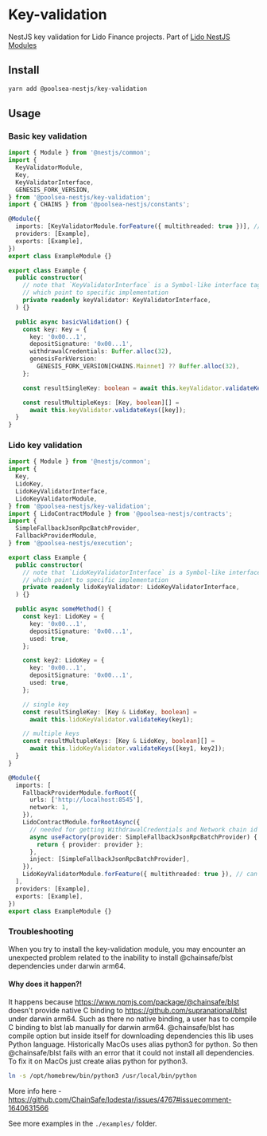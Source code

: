 # Key-validation

NestJS key validation for Lido Finance projects.
Part of [Lido NestJS Modules](https://github.com/lidofinance/lido-nestjs-modules/#readme)

## Install

```bash
yarn add @poolsea-nestjs/key-validation
```

## Usage

### Basic key validation

```ts
import { Module } from '@nestjs/common';
import {
  KeyValidatorModule,
  Key,
  KeyValidatorInterface,
  GENESIS_FORK_VERSION,
} from '@poolsea-nestjs/key-validation';
import { CHAINS } from '@poolsea-nestjs/constants';

@Module({
  imports: [KeyValidatorModule.forFeature({ multithreaded: true })], //
  providers: [Example],
  exports: [Example],
})
export class ExampleModule {}

export class Example {
  public constructor(
    // note that `KeyValidatorInterface` is a Symbol-like interface tag
    // which point to specific implementation
    private readonly keyValidator: KeyValidatorInterface,
  ) {}

  public async basicValidation() {
    const key: Key = {
      key: '0x00...1',
      depositSignature: '0x00...1',
      withdrawalCredentials: Buffer.alloc(32),
      genesisForkVersion:
        GENESIS_FORK_VERSION[CHAINS.Mainnet] ?? Buffer.alloc(32),
    };

    const resultSingleKey: boolean = await this.keyValidator.validateKey(key);

    const resultMultipleKeys: [Key, boolean][] =
      await this.keyValidator.validateKeys([key]);
  }
}
```

### Lido key validation

```ts
import { Module } from '@nestjs/common';
import {
  Key,
  LidoKey,
  LidoKeyValidatorInterface,
  LidoKeyValidatorModule,
} from '@poolsea-nestjs/key-validation';
import { LidoContractModule } from '@poolsea-nestjs/contracts';
import {
  SimpleFallbackJsonRpcBatchProvider,
  FallbackProviderModule,
} from '@poolsea-nestjs/execution';

export class Example {
  public constructor(
    // note that `LidoKeyValidatorInterface` is a Symbol-like interface tag
    // which point to specific implementation
    private readonly lidoKeyValidator: LidoKeyValidatorInterface,
  ) {}

  public async someMethod() {
    const key1: LidoKey = {
      key: '0x00...1',
      depositSignature: '0x00...1',
      used: true,
    };

    const key2: LidoKey = {
      key: '0x00...1',
      depositSignature: '0x00...1',
      used: true,
    };

    // single key
    const resultSingleKey: [Key & LidoKey, boolean] =
      await this.lidoKeyValidator.validateKey(key1);

    // multiple keys
    const resultMultupleKeys: [Key & LidoKey, boolean][] =
      await this.lidoKeyValidator.validateKeys([key1, key2]);
  }
}

@Module({
  imports: [
    FallbackProviderModule.forRoot({
      urls: ['http://localhost:8545'],
      network: 1,
    }),
    LidoContractModule.forRootAsync({
      // needed for getting WithdrawalCredentials and Network chain id
      async useFactory(provider: SimpleFallbackJsonRpcBatchProvider) {
        return { provider: provider };
      },
      inject: [SimpleFallbackJsonRpcBatchProvider],
    }),
    LidoKeyValidatorModule.forFeature({ multithreaded: true }), // can be multithreaded or single-threaded
  ],
  providers: [Example],
  exports: [Example],
})
export class ExampleModule {}
```

### Troubleshooting

When you try to install the key-validation module, you may encounter an unexpected
problem related to the inability to install @chainsafe/blst dependencies under darwin arm64.

#### Why does it happen?!

It happens because https://www.npmjs.com/package/@chainsafe/blst doesn't provide native C binding to https://github.com/supranational/blst under darwin arm64.
Such as there no native binding, a user has to compile C binding to blst lab manually for darwin arm64.
@chainsafe/blst has compile option but inside itself for downloading dependencies this lib uses Python language.
Historically MacOs uses alias python3 for python. So then @chainsafe/blst fails with an error that it could not install all dependencies.
To fix it on MacOs just create alias python for python3.

```bash
ln -s /opt/homebrew/bin/python3 /usr/local/bin/python
```

More info here - https://github.com/ChainSafe/lodestar/issues/4767#issuecomment-1640631566

See more examples in the `./examples/` folder.
